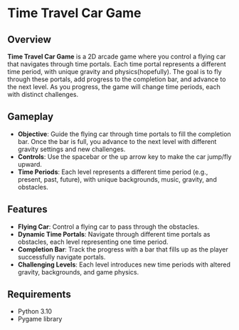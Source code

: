 # Time Travel Car Game

## Overview

**Time Travel Car Game** is a 2D arcade game where you control a flying car that navigates through time portals. Each time portal represents a different time period, with unique gravity and physics(hopefully). The goal is to fly through these portals, add progress to the completion bar, and advance to the next level. As you progress, the game will change time periods, each with distinct challenges.

## Gameplay

- **Objective**: Guide the flying car through time portals to fill the completion bar. Once the bar is full, you advance to the next level with different gravity settings and new challenges.
- **Controls**: Use the spacebar or the up arrow key to make the car jump/fly upward.
- **Time Periods**: Each level represents a different time period (e.g., present, past, future), with unique backgrounds, music, gravity, and obstacles.

## Features

- **Flying Car**: Control a flying car to pass through the obstacles.
- **Dynamic Time Portals**: Navigate through different time portals as obstacles, each level representing one time period.
- **Completion Bar**: Track the progress with a bar that fills up as the player successfully navigate portals.
- **Challenging Levels**: Each level introduces new time periods with altered gravity, backgrounds, and game physics.

## Requirements

- Python 3.10
- Pygame library

 
